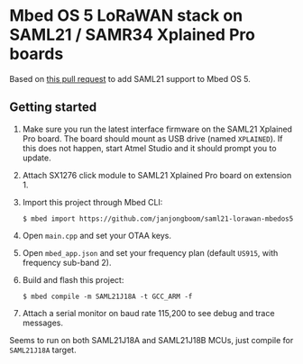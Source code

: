 # Mbed OS 5 LoRaWAN stack on SAML21 / SAMR34 Xplained Pro boards

Based on [this pull request](https://github.com/ARMmbed/mbed-os/pull/8658) to add SAML21 support to Mbed OS 5.

## Getting started

1. Make sure you run the latest interface firmware on the SAML21 Xplained Pro board. The board should mount as USB drive (named `XPLAINED`). If this does not happen, start Atmel Studio and it should prompt you to update.
1. Attach SX1276 click module to SAML21 Xplained Pro board on extension 1.
1. Import this project through Mbed CLI:

    ```
    $ mbed import https://github.com/janjongboom/saml21-lorawan-mbedos5
    ```

1. Open `main.cpp` and set your OTAA keys.
1. Open `mbed_app.json` and set your frequency plan (default `US915`, with frequency sub-band 2).
1. Build and flash this project:

    ```
    $ mbed compile -m SAML21J18A -t GCC_ARM -f
    ```

1. Attach a serial monitor on baud rate 115,200 to see debug and trace messages.

Seems to run on both SAML21J18A and SAML21J18B MCUs, just compile for `SAML21J18A` target.
